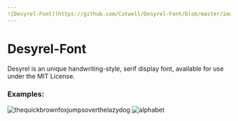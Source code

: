 ```yaml
---
![Desyrel-Font](https://github.com/Cutwell/Desyrel-Font/blob/master/images/desyrelbanner.png?raw=true "Desyrel-Font")
---
```


# Desyrel-Font

Desyrel is an unique handwriting-style, serif display font, available for use under the MIT License.

### Examples:
![thequickbrownfoxjumpsoverthelazydog](https://github.com/Cutwell/Desyrel-Font/blob/master/images/thequickbrownfoxjumpsoverthelazydog.png?raw=true "thequickbrownfoxjumpsoverthelazydog")
![alphabet](https://github.com/Cutwell/Desyrel-Font/blob/master/images/alphabet.png?raw=true "alphabet")
